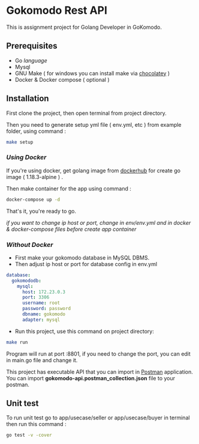 # Gokomodo Rest API
This is assignment project for Golang Developer in GoKomodo.

## Prerequisites
- Go *language*
- Mysql 
- GNU Make ( for windows you can install make via [chocolatey](https://community.chocolatey.org/packages/make) )
- Docker & Docker compose ( optional )

## Installation

First clone the project, then open terminal from project directory.

Then you need to generate setup yml file ( env.yml, etc ) from example folder, using command :

```bash
make setup
```

### *Using Docker*
If you're using docker, get golang image from [dockerhub](https://hub.docker.com/layers/library/golang/1.18.3-alpine/images/sha256-725f8fd50191209a4c4a00def1d93c4193c4d0a1c2900139daf8f742480f3367?context=explore) 
for create go image ( 1.18.3-alpine ) .

Then make container for the app using command :

```bash
docker-compose up -d
```

That's it, you're ready to go.

*if you want to change ip host or port, change in env/env.yml and in docker & docker-compose files before create app container*

### *Without Docker*

- First make your gokomodo database in MySQL DBMS.
- Then adjust ip host or port for database config in env.yml
```yaml
database:
  gokomododb:
    mysql:
      host: 172.23.0.3
      port: 3306
      username: root
      password: password
      dbname: gokomodo
      adapter: mysql

```
- Run this project, use this command on project directory:

```bash
make run
```

Program will run at port :8801, if you need to change the port, you can edit in main.go file and change it.

This project has executable API that you can import in [Postman](https://www.postman.com/) application. You can import **gokomodo-api.postman_collection.json** file to your postman.

## Unit test

To run unit test go to app/usecase/seller or app/usecase/buyer in terminal then run this command :
```bash
go test -v -cover
```
